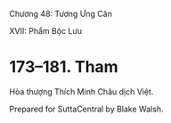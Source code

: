  

Chương 48: Tương Ưng Căn

XVII: Phẩm Bộc Lưu

# 173–181. Tham

Hòa thượng Thích Minh Châu dịch Việt.

Prepared for SuttaCentral by Blake Walsh.